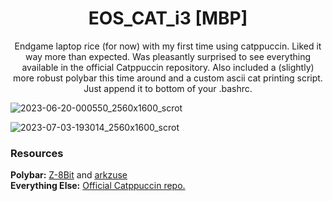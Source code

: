 <p align="center">
	<h1 align="center">EOS_CAT_i3 [MBP]</h1>
</p>
<p align = "center">Endgame laptop rice (for now) with my first time using catppuccin. Liked it way more than expected. Was pleasantly surprised to see everything available in the official Catppuccin repository. Also included a (slightly) more robust polybar this time around and a custom ascii cat printing script. Just append it to bottom of your .bashrc.</p>

![2023-06-20-000550_2560x1600_scrot](https://github.com/MujtabaAsim/dots/assets/62666332/1abb5175-7c95-4b9b-8f5c-5386423c3f81)

![2023-07-03-193014_2560x1600_scrot](https://github.com/MujtabaAsim/dots/assets/62666332/89870354-8d41-4906-9000-7c3c8e7f90cc)



### Resources
<b>Polybar:</b> [Z-8Bit](https://github.com/Z-8Bit/Polybar-Collection/tree/main) and [arkzuse](https://github.com/arkzuse/polybar-theme) <br>
<b>Everything Else:</b> [Official Catppuccin repo.](https://github.com/catppuccin/catppuccin)
